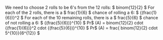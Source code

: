 We need to choose 2 rolls to be 6's from the 12 rolls: $ binom{12}{2} $ 
For each of the 2 rolls, there is a $ frac{1}{6} $ chance of rolling a 6: $ {(frac{1}{6})}^2 $ 
For each of the 10 remaining rolls, there is a $ frac{5}{6} $ chance of not rolling a 6: $ {(frac{5}{6})}^{10} $ 
Pr$ (A) = binom{12}{2} cdot {(frac{1}{6})}^2 cdot {(frac{5}{6})}^{10} $ 
Pr$ (A) = frac{ binom{12}{2} cdot 5^{10}}{6^{12}} $
